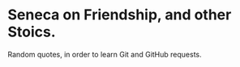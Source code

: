 # Seneca on Friendship, and other Stoics.
Random quotes, in order to learn Git and GitHub requests.

